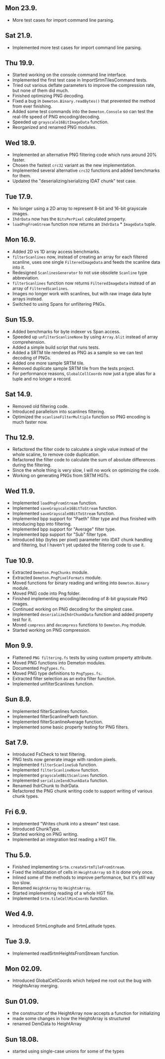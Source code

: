 ﻿## Mon 23.9.
- More test cases for  import command line parsing.

## Sat 21.9.
- Implemented more test cases for import command line parsing.

## Thu 19.9.
- Started working on the console command line interface.
- Implemented the first test case in ImportSrtmTilesCommand tests.
- Tried out various deflate parameters to improve the compression rate, but none of them did much.
- Finished optimizing PNG decoding.
- Fixed a bug in `Demeton.Binary.readBytes()` that prevented the method from ever finishing.
- Added some test commands into the `Demeton.Console` so can test the real-life speed of PNG encoding/decoding.
- Speeded up `grayscale16BitImageData` function.
- Reorganized and renamed PNG modules.

## Wed 18.9.
- Implemented an alternative PNG filtering code which runs around 20% faster.
- Chosen the fastest `crc32` variant as the new implementation.
- Implemented several alternative `crc32` functions and added benchmarks for them.
- Updated the "deserializing/serializing IDAT chunk" test case.

## Tue 17.9.
- No longer using a 2D array to represent 8-bit and 16-bit grayscale images.
- `IhdrData` now has the `BitsPerPixel` calculated property.
- `loadPngFromStream` function now returns an `IhdrData` * `ImageData` tuple.

## Mon 16.9.
- Added 2D vs 1D array access benchmarks.
- `filterScanlines` now, instead of creating an array for each filtered scanline, uses one single `FilteredImageData` and feeds the scanline data into it.
- Redesigned `ScanlinesGenerator` to not use obsolete `Scanline` type abbreviation.
- `filterScanlines` function now returns `FilteredImageData` instead of an array of `FilteredScanlines`.
- Images no longer work with scanlines, but with raw image data byte arrays instead.
- Switched to using Spans for unfiltering PNGs.

## Sun 15.9.
- Added benchmarks for byte indexer vs Span access.
- Speeded up `unfilterScanlineNone` by using `Array.blit` instead of array comprehension.
- Added a simple build script that runs tests.
- Added a SRTM tile rendered as PNG as a sample so we can test decoding of PNGs.
- Added one more sample SRTM tile. 
- Removed duplicate sample SRTM tile from the tests project.
- For performance reasons, `GlobalCellCoords` now just a type alias for a tuple and no longer a record.

## Sat 14.9.
- Removed old filtering code.
- Introduced parallelism into scanlines filtering.
- Optimized the `scanlineFilterMultiple` function so PNG encoding is much faster now.

## Thu 12.9.
- Refactored the filter code to calculate a single value instead of the whole scaline, to remove code duplication.
- Refactored the filter code to calculate the sum of absolute differences during the filtering.
- Since the whole thing is very slow, I will no work on optimizing the code.
- Working on generating PNGs from SRTM HGTs.

## Wed 11.9.
- Implemented `loadPngFromStream` function.
- Implemented `saveGrayscale16BitToStream` function.
- Implemented `saveGrayscale8BitToStream` function.
- Implemented bpp support for "Paeth" filter type and thus finished with introducing bpp into filtering.
- Implemented bpp support for "Average" filter type.
- Implemented bpp support for "Sub" filter type.
- Introduced bbp (bytes per pixel) parameter into IDAT chunk handling and filtering, but I haven't yet updated the filtering code to use it.

## Tue 10.9.
- Extracted `Demeton.PngChunks` module.
- Extracted `Demeton.PngPixelFormats` module.
- Moved functions for binary reading and writing into `Demeton.Binary` module. 
- Moved PNG code into Png folder.
- Finished implementing encoding/decoding of 8-bit grayscale PNG images.
- Continued working on PNG decoding for the simplest case.
- Implemented `deserializeIhdrChunkData` function and added property test for it.
- Moved `compress` and `decompress` functions to `Demeton.Png` module.
- Started working on PNG compression.

## Mon 9.9.
- Flattened `PNG filtering.fs` tests by using custom property attribute.
- Moved PNG functions into Demeton modules.
- Documented `PngTypes.fs`.
- Moved PNG type definitions to `PngTypes.fs`.
- Extracted filter selection as an extra filter function.
- Implemented unfilterScanlines function.

## Sun 8.9.
- Implemented filterScanlines function.
- Implemented filterScanlinePaeth function.
- Implemented filterScanlineAverage function.
- Implemented some basic property testing for PNG filters.

## Sat 7.9.
- Introduced FsCheck to test filtering.
- PNG tests now generate image with random pixels.
- Implemented `filterScanlineSub` function.
- Implemented `filterScanlineNone` function.
- Implemented `grayscale8BitScanlines` function.
- Implemented `serializeIendChunkData` function.
- Renamed IhdrChunk to IhdrData.
- Refactored the PNG chunk writing code to support writing of various chunk types.

## Fri 6.9.
- Implemented "Writes chunk into a stream" test case.
- Introduced ChunkType.
- Started working on PNG writing.
- Implemented an integration test reading a HGT file.

## Thu 5.9.
- Finished implementing `Srtm.createSrtmTileFromStream`.
- Fixed the initialization of cells in `HeightsArray` so it is done only once.
- Inlined some of the methods to improve performance, but it's still way too slow.
- Renamed `HeightArray` to `HeightsArray`.
- Started implementing reading of a whole HGT file.
- Implemented `Srtm.tileCellMinCoords` function.

## Wed 4.9.
- Introduced SrtmLongitude and SrtmLatitude types.

## Tue 3.9.
- Implemented readSrtmHeightsFromStream function.

## Mon 02.09.
- Introduced GlobalCellCoords which helped me root out the bug with HeightsArray merging.

## Sun 01.09.
- the constructor of the HeightArray now accepts a function for initializing
- made some changes in how the HeightArray is structured
- renamed DemData to HeightArray

## Sun 18.08.
- started using single-case unions for some of the types